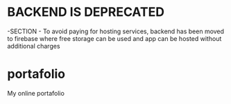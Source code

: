 # BACKEND IS DEPRECATED
-SECTION - To avoid paying for hosting services, backend has been moved to firebase where free storage can be used and app can be hosted without additional charges

# portafolio
My online portafolio
